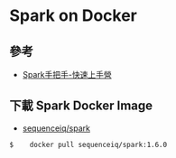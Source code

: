 # Spark on Docker

## 參考
- [Spark手把手-快速上手營](http://eighty20.cc/apps/e2-spk-v01/agenda.html)

## 下載 Spark Docker Image
- [sequenceiq/spark](https://hub.docker.com/r/sequenceiq/spark/)

```shell
$ ￼￼￼docker pull sequenceiq/spark:1.6.0
```
